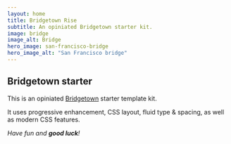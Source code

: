 ```yaml
---
layout: home
title: Bridgetown Rise
subtitle: An opiniated Bridgetown starter kit.
image: bridge
image_alt: Bridge
hero_image: san-francisco-bridge
hero_image_alt: "San Francisco bridge"
---
```


## Bridgetown starter

This is an opiniated [Bridgetown](https://www.bridgetownrb.com) starter template kit.

It uses progressive enhancement, CSS layout, fluid type & spacing, as well as modern CSS features.

_Have fun and **good luck**!_
